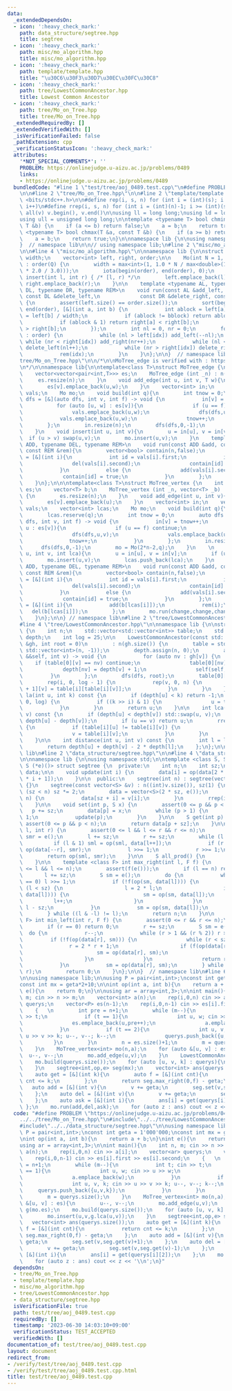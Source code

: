 ```yaml
---
data:
  _extendedDependsOn:
  - icon: ':heavy_check_mark:'
    path: data_structure/segtree.hpp
    title: segtree
  - icon: ':heavy_check_mark:'
    path: misc/mo_algorithm.hpp
    title: misc/mo_algorithm.hpp
  - icon: ':heavy_check_mark:'
    path: template/template.hpp
    title: "\u30C6\u30F3\u30D7\u30EC\u30FC\u30C8"
  - icon: ':heavy_check_mark:'
    path: tree/LowestCommonAncestor.hpp
    title: Lowest Common Ancestor
  - icon: ':heavy_check_mark:'
    path: tree/Mo_on_Tree.hpp
    title: tree/Mo_on_Tree.hpp
  _extendedRequiredBy: []
  _extendedVerifiedWith: []
  _isVerificationFailed: false
  _pathExtension: cpp
  _verificationStatusIcon: ':heavy_check_mark:'
  attributes:
    '*NOT_SPECIAL_COMMENTS*': ''
    PROBLEM: https://onlinejudge.u-aizu.ac.jp/problems/0489
    links:
    - https://onlinejudge.u-aizu.ac.jp/problems/0489
  bundledCode: "#line 1 \"test/tree/aoj_0489.test.cpp\"\n#define PROBLEM \"https://onlinejudge.u-aizu.ac.jp/problems/0489\"\
    \n\n#line 2 \"tree/Mo_on_Tree.hpp\"\n\n#line 2 \"template/template.hpp\"\n\n#include\
    \ <bits/stdc++.h>\n\n#define rep(i, s, n) for (int i = (int)(s); i < (int)(n);\
    \ i++)\n#define rrep(i, s, n) for (int i = (int)(n)-1; i >= (int)(s); i--)\n#define\
    \ all(v) v.begin(), v.end()\n\nusing ll = long long;\nusing ld = long double;\n\
    using ull = unsigned long long;\n\ntemplate <typename T> bool chmin(T &a, const\
    \ T &b) {\n    if (a <= b) return false;\n    a = b;\n    return true;\n}\ntemplate\
    \ <typename T> bool chmax(T &a, const T &b) {\n    if (a >= b) return false;\n\
    \    a = b;\n    return true;\n}\n\nnamespace lib {\n\nusing namespace std;\n\n\
    }  // namespace lib\n\n// using namespace lib;\n#line 2 \"misc/mo_algorithm.hpp\"\
    \n\n#line 4 \"misc/mo_algorithm.hpp\"\n\nnamespace lib {\n\nstruct Mo {\n    int\
    \ width;\n    vector<int> left, right, order;\n\n    Mo(int N = 1, int Q = 1)\
    \ : order(Q) {\n        width = max<int>(1, 1.0 * N / max<double>(1.0, sqrt(Q\
    \ * 2.0 / 3.0)));\n        iota(begin(order), end(order), 0);\n    }\n\n    void\
    \ insert(int l, int r) { /* [l, r) */\n        left.emplace_back(l);\n       \
    \ right.emplace_back(r);\n    }\n\n    template <typename AL, typename AR, typename\
    \ DL, typename DR, typename REM>\n    void run(const AL &add_left, const AR &add_right,\
    \ const DL &delete_left,\n             const DR &delete_right, const REM &rem)\
    \ {\n        assert(left.size() == order.size());\n        sort(begin(order),\
    \ end(order), [&](int a, int b) {\n            int ablock = left[a] / width, bblock\
    \ = left[b] / width;\n            if (ablock != bblock) return ablock < bblock;\n\
    \            if (ablock & 1) return right[a] < right[b];\n            return right[a]\
    \ > right[b];\n        });\n        int nl = 0, nr = 0;\n        for (auto idx\
    \ : order) {\n            while (nl > left[idx]) add_left(--nl);\n           \
    \ while (nr < right[idx]) add_right(nr++);\n            while (nl < left[idx])\
    \ delete_left(nl++);\n            while (nr > right[idx]) delete_right(--nr);\n\
    \            rem(idx);\n        }\n    }\n};\n\n}  // namespace lib\n#line 5 \"\
    tree/Mo_on_Tree.hpp\"\n\n/*\n\nMoTree_edge is verified with : https://atcoder.jp/contests/pakencamp-2022-day1/submissions/43052952\n\
    \n*/\n\nnamespace lib{\n\ntemplate<class T>\nstruct MoTree_edge {\n    int n;\n\
    \    vector<vector<pair<int,T>>> es;\n    MoTree_edge (int _n) : n(_n) {\n   \
    \     es.resize(n);\n    }\n    void add_edge(int u, int v, T w){\n        es[u].emplace_back(v,w);\n\
    \        es[v].emplace_back(u,w);\n    }\n    vector<int> in;\n    vector<pair<int,T>>\
    \ vals;\n    Mo mo;\n    void build(int q){\n        int tnow = 0;\n        auto\
    \ dfs = [&](auto dfs, int v, int f) -> void {\n            in[v] = tnow++;\n \
    \           for (auto [u, w] : es[v]){\n                if (u == f) continue;\n\
    \                vals.emplace_back(u,w);\n                dfs(dfs,u,v);\n    \
    \            vals.emplace_back(u,w);\n                tnow++;\n            }\n\
    \        };\n        in.resize(n);\n        dfs(dfs,0,-1);\n        mo = Mo(2*n-2,q);\n\
    \    }\n    void insert(int u, int v){\n        u = in[u], v = in[v];\n      \
    \  if (u > v) swap(u,v);\n        mo.insert(u,v);\n    }\n    template<typename\
    \ ADD, typename DEL, typename REM>\n    void run(const ADD &add, const DEL &del,\
    \ const REM &rem){\n        vector<bool> contain(n,false);\n        auto change\
    \ = [&](int i){\n            int id = vals[i].first;\n            if (contain[id]){\n\
    \                del(vals[i].second);\n                contain[id] = false;\n\
    \            }\n            else {\n                add(vals[i].second);\n   \
    \             contain[id] = true;\n            }\n        };\n        mo.run(change,change,change,change,rem);\n\
    \    }\n};\n\n\ntemplate<class T>\nstruct MoTree_vertex {\n    int n;\n    vector<vector<int>>\
    \ es;\n    vector<T> b;\n    MoTree_vertex (int _n, vector<T> _b) : n(_n), b(_b)\
    \ {\n        es.resize(n);\n    }\n    void add_edge(int u, int v){\n        es[u].emplace_back(v);\n\
    \        es[v].emplace_back(u);\n    }\n    vector<int> in;\n    vector<pair<int,T>>\
    \ vals;\n    vector<int> lcas;\n    Mo mo;\n    void build(int q){\n        vals.reserve(2*n-2);\n\
    \        lcas.reserve(q);\n        int tnow = 0;\n        auto dfs = [&](auto\
    \ dfs, int v, int f) -> void {\n            in[v] = tnow++;\n            for (auto\
    \ u : es[v]){\n                if (u == f) continue;\n                vals.emplace_back(u,b[u]);\n\
    \                dfs(dfs,u,v);\n                vals.emplace_back(u,b[u]);\n \
    \               tnow++;\n            }\n        };\n        in.resize(n);\n  \
    \      dfs(dfs,0,-1);\n        mo = Mo(2*n-2,q);\n    }\n    \n    void insert(int\
    \ u, int v, int lca){\n        u = in[u], v = in[v];\n        if (u > v) swap(u,v);\n\
    \        mo.insert(u,v);\n        lcas.push_back(lca);\n    }\n    template<typename\
    \ ADD, typename DEL, typename REM>\n    void run(const ADD &add, const DEL &del,\
    \ const REM &rem){\n        vector<bool> contain(n,false);\n        auto change\
    \ = [&](int i){\n            int id = vals[i].first;\n            if (contain[id]){\n\
    \                del(vals[i].second);\n                contain[id] = false;\n\
    \            }\n            else {\n                add(vals[i].second);\n   \
    \             contain[id] = true;\n            }\n        };\n        auto rem_add_lca\
    \ = [&](int i){\n            add(b[lcas[i]]);\n            rem(i);\n         \
    \   del(b[lcas[i]]);\n        };\n        mo.run(change,change,change,change,rem_add_lca);\n\
    \    }\n};\n\n} // namespace lib\n#line 2 \"tree/LowestCommonAncestor.hpp\"\n\n\
    #line 4 \"tree/LowestCommonAncestor.hpp\"\n\nnamespace lib {\n\nstruct LowestCommonAncestor\
    \ {\n    int n;\n    std::vector<std::vector<int>> table;\n    std::vector<int>\
    \ depth;\n    int log = 25;\n\n    LowestCommonAncestor(const std::vector<std::vector<int>>\
    \ &gh, int root = 0)\n        : n(gh.size()) {\n        table = std::vector(log,\
    \ std::vector<int>(n, -1));\n        depth.assign(n, 0);\n        auto dfs = [&](auto\
    \ &&self, int v) -> void {\n            for (auto nv : gh[v]) {\n            \
    \    if (table[0][v] == nv) continue;\n                table[0][nv] = v;\n   \
    \             depth[nv] = depth[v] + 1;\n                self(self, nv);\n   \
    \         }\n        };\n        dfs(dfs, root);\n        table[0][root] = root;\n\
    \        rep(i, 0, log - 1) {\n            rep(v, 0, n) {\n                table[i\
    \ + 1][v] = table[i][table[i][v]];\n            }\n        }\n    }\n\n    int\
    \ la(int u, int k) const {\n        if (depth[u] < k) return -1;\n        rrep(i,\
    \ 0, log) {\n            if ((k >> i) & 1) {\n                u = table[i][u];\n\
    \            }\n        }\n        return u;\n    }\n\n    int lca(int u, int\
    \ v) const {\n        if (depth[u] < depth[v]) std::swap(u, v);\n        u = la(u,\
    \ depth[u] - depth[v]);\n        if (u == v) return u;\n        rrep(i, 0, log)\
    \ {\n            if (table[i][u] != table[i][v]) {\n                u = table[i][u];\n\
    \                v = table[i][v];\n            }\n        }\n        return table[0][u];\n\
    \    }\n\n    int distance(int u, int v) const {\n        int l = lca(u, v);\n\
    \        return depth[u] + depth[v] - 2 * depth[l];\n    };\n};\n\n}  // namespace\
    \ lib\n#line 2 \"data_structure/segtree.hpp\"\n\n#line 4 \"data_structure/segtree.hpp\"\
    \n\nnamespace lib {\n\nusing namespace std;\n\ntemplate <class S, S (*op)(S, S),\
    \ S (*e)()> struct segtree {\n  private:\n    int n;\n    int sz;\n    vector<S>\
    \ data;\n\n    void update(int i) {\n        data[i] = op(data[2 * i], data[2\
    \ * i + 1]);\n    }\n\n  public:\n    segtree(int n) : segtree(vector<S>(n, e()))\
    \ {}\n    segtree(const vector<S> &v) : n((int)v.size()), sz(1) {\n        while\
    \ (sz < n) sz *= 2;\n        data = vector<S>(2 * sz, e());\n        rep(i, 0,\
    \ n) {\n            data[sz + i] = v[i];\n        }\n        rrep(i, 1, sz) update(i);\n\
    \    }\n\n    void set(int p, S x) {\n        assert(0 <= p && p < n);\n     \
    \   p += sz;\n        data[p] = x;\n        while (p > 1) {\n            p >>=\
    \ 1;\n            update(p);\n        }\n    }\n\n    S get(int p) {\n       \
    \ assert(0 <= p && p < n);\n        return data[p + sz];\n    }\n\n    S prod(int\
    \ l, int r) {\n        assert(0 <= l && l <= r && r <= n);\n        S sml = e(),\
    \ smr = e();\n        l += sz;\n        r += sz;\n        while (l < r) {\n  \
    \          if (l & 1) sml = op(sml, data[l++]);\n            if (r & 1) smr =\
    \ op(data[--r], smr);\n            l >>= 1;\n            r >>= 1;\n        }\n\
    \        return op(sml, smr);\n    }\n\n    S all_prod() {\n        return data[1];\n\
    \    }\n\n    template <class F> int max_right(int l, F f) {\n        assert(0\
    \ <= l && l <= n);\n        assert(f(e()));\n        if (l == n) return n;\n \
    \       l += sz;\n        S sm = e();\n        do {\n            while (l % 2\
    \ == 0) l >>= 1;\n            if (!f(op(sm, data[l]))) {\n                while\
    \ (l < sz) {\n                    l = 2 * l;\n                    if (f(op(sm,\
    \ data[l]))) {\n                        sm = op(sm, data[l]);\n              \
    \          l++;\n                    }\n                }\n                return\
    \ l - sz;\n            }\n            sm = op(sm, data[l]);\n            l++;\n\
    \        } while ((l & -l) != l);\n        return n;\n    }\n\n    template <class\
    \ F> int min_left(int r, F f) {\n        assert(0 <= r && r <= n);\n        assert(f(e()));\n\
    \        if (r == 0) return 0;\n        r += sz;\n        S sm = e();\n      \
    \  do {\n            r--;\n            while (r > 1 && (r % 2)) r >>= 1;\n   \
    \         if (!f(op(data[r], sm))) {\n                while (r < sz) {\n     \
    \               r = 2 * r + 1;\n                    if (f(op(data[r], sm))) {\n\
    \                        sm = op(data[r], sm);\n                        r--;\n\
    \                    }\n                }\n                return r + 1 - sz;\n\
    \            }\n            sm = op(data[r], sm);\n        } while ((r & -r) !=\
    \ r);\n        return 0;\n    }\n};\n\n}  // namespace lib\n#line 6 \"test/tree/aoj_0489.test.cpp\"\
    \n\nusing namespace lib;\n\nusing P = pair<int,int>;\nconst int geta = 1'000'000;\n\
    const int mx = geta*2+10;\n\nint op(int a, int b){\n    return a + b;\n}\nint\
    \ e(){\n    return 0;\n}\n\nusing ar = array<int,3>;\n\nint main(){\n    int n,\
    \ m; cin >> n >> m;\n    vector<int> a(n);\n    rep(i,0,n) cin >> a[i];\n    vector<ar>\
    \ querys;\n    vector<P> es(n-1);\n    rep(i,0,n-1) cin >> es[i].first >> es[i].second;\n\
    \    {   \n        int pre = n+1;\n        while (m--){\n            int t; cin\
    \ >> t;\n            if (t == 1){\n                int u, w; cin >> u >> w;\n\
    \                es.emplace_back(u,pre++);\n                a.emplace_back(w);\n\
    \            }\n            if (t == 2){\n                int u, v, k; cin >>\
    \ u >> v >> k; u--, v--; k--;\n                querys.push_back({u,v,k});\n  \
    \          }\n        }\n        n = es.size()+1;\n        m = querys.size();\n\
    \    }\n    MoTree_vertex<int> mo(n,a);\n    for (auto &[u, v] : es){\n      \
    \  u--, v--;\n        mo.add_edge(u,v);\n    }\n    LowestCommonAncestor g(mo.es);\n\
    \    mo.build(querys.size());\n    for (auto [u, v, k] : querys){\n        mo.insert(u,v,g.lca(u,v));\n\
    \    }\n    segtree<int,op,e> seg(mx);\n    vector<int> ans(querys.size());\n\
    \    auto get = [&](int k){\n        auto f = [&](int cnt){\n            return\
    \ cnt <= k;\n        };\n        return seg.max_right(0,f) - geta;\n    };\n \
    \   auto add = [&](int v){\n        v += geta;\n        seg.set(v,seg.get(v)+1);\n\
    \    };\n    auto del = [&](int v){\n        v += geta;\n        seg.set(v,seg.get(v)-1);\n\
    \    };\n    auto ask = [&](int i){\n        ans[i] = get(querys[i][2]);\n   \
    \ };\n    mo.run(add,del,ask);\n    for (auto z : ans) cout << z << '\\n';\n}\n"
  code: "#define PROBLEM \"https://onlinejudge.u-aizu.ac.jp/problems/0489\"\n\n#include\"\
    ../../tree/Mo_on_Tree.hpp\"\n#include\"../../tree/LowestCommonAncestor.hpp\"\n\
    #include\"../../data_structure/segtree.hpp\"\n\nusing namespace lib;\n\nusing\
    \ P = pair<int,int>;\nconst int geta = 1'000'000;\nconst int mx = geta*2+10;\n\
    \nint op(int a, int b){\n    return a + b;\n}\nint e(){\n    return 0;\n}\n\n\
    using ar = array<int,3>;\n\nint main(){\n    int n, m; cin >> n >> m;\n    vector<int>\
    \ a(n);\n    rep(i,0,n) cin >> a[i];\n    vector<ar> querys;\n    vector<P> es(n-1);\n\
    \    rep(i,0,n-1) cin >> es[i].first >> es[i].second;\n    {   \n        int pre\
    \ = n+1;\n        while (m--){\n            int t; cin >> t;\n            if (t\
    \ == 1){\n                int u, w; cin >> u >> w;\n                es.emplace_back(u,pre++);\n\
    \                a.emplace_back(w);\n            }\n            if (t == 2){\n\
    \                int u, v, k; cin >> u >> v >> k; u--, v--; k--;\n           \
    \     querys.push_back({u,v,k});\n            }\n        }\n        n = es.size()+1;\n\
    \        m = querys.size();\n    }\n    MoTree_vertex<int> mo(n,a);\n    for (auto\
    \ &[u, v] : es){\n        u--, v--;\n        mo.add_edge(u,v);\n    }\n    LowestCommonAncestor\
    \ g(mo.es);\n    mo.build(querys.size());\n    for (auto [u, v, k] : querys){\n\
    \        mo.insert(u,v,g.lca(u,v));\n    }\n    segtree<int,op,e> seg(mx);\n \
    \   vector<int> ans(querys.size());\n    auto get = [&](int k){\n        auto\
    \ f = [&](int cnt){\n            return cnt <= k;\n        };\n        return\
    \ seg.max_right(0,f) - geta;\n    };\n    auto add = [&](int v){\n        v +=\
    \ geta;\n        seg.set(v,seg.get(v)+1);\n    };\n    auto del = [&](int v){\n\
    \        v += geta;\n        seg.set(v,seg.get(v)-1);\n    };\n    auto ask =\
    \ [&](int i){\n        ans[i] = get(querys[i][2]);\n    };\n    mo.run(add,del,ask);\n\
    \    for (auto z : ans) cout << z << '\\n';\n}"
  dependsOn:
  - tree/Mo_on_Tree.hpp
  - template/template.hpp
  - misc/mo_algorithm.hpp
  - tree/LowestCommonAncestor.hpp
  - data_structure/segtree.hpp
  isVerificationFile: true
  path: test/tree/aoj_0489.test.cpp
  requiredBy: []
  timestamp: '2023-06-30 14:03:10+09:00'
  verificationStatus: TEST_ACCEPTED
  verifiedWith: []
documentation_of: test/tree/aoj_0489.test.cpp
layout: document
redirect_from:
- /verify/test/tree/aoj_0489.test.cpp
- /verify/test/tree/aoj_0489.test.cpp.html
title: test/tree/aoj_0489.test.cpp
---
```

